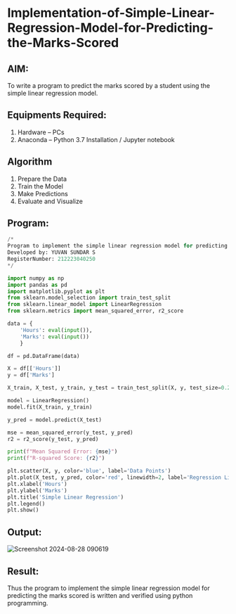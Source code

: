 # Implementation-of-Simple-Linear-Regression-Model-for-Predicting-the-Marks-Scored

## AIM:
To write a program to predict the marks scored by a student using the simple linear regression model.

## Equipments Required:
1. Hardware – PCs
2. Anaconda – Python 3.7 Installation / Jupyter notebook

## Algorithm
1. Prepare the Data
2. Train the Model
3. Make Predictions
4. Evaluate and Visualize

## Program:
```py
/*
Program to implement the simple linear regression model for predicting the marks scored.
Developed by: YUVAN SUNDAR S
RegisterNumber: 212223040250 
*/

import numpy as np
import pandas as pd
import matplotlib.pyplot as plt
from sklearn.model_selection import train_test_split
from sklearn.linear_model import LinearRegression
from sklearn.metrics import mean_squared_error, r2_score

data = {
    'Hours': eval(input()),
    'Marks': eval(input())
    }

df = pd.DataFrame(data)

X = df[['Hours']]  
y = df['Marks']    

X_train, X_test, y_train, y_test = train_test_split(X, y, test_size=0.2, random_state=0)

model = LinearRegression()
model.fit(X_train, y_train)

y_pred = model.predict(X_test)

mse = mean_squared_error(y_test, y_pred)
r2 = r2_score(y_test, y_pred)

print(f"Mean Squared Error: {mse}")
print(f"R-squared Score: {r2}")

plt.scatter(X, y, color='blue', label='Data Points')
plt.plot(X_test, y_pred, color='red', linewidth=2, label='Regression Line')
plt.xlabel('Hours')
plt.ylabel('Marks')
plt.title('Simple Linear Regression')
plt.legend()
plt.show()


```

## Output:
![Screenshot 2024-08-28 090619](https://github.com/user-attachments/assets/2883d23e-e7e5-473e-8d2f-36253ef51dc4)



## Result:
Thus the program to implement the simple linear regression model for predicting the marks scored is written and verified using python programming.
